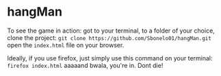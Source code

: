 # hangMan

To see the game in action: got to your terminal, to a folder of your choice, clone the project: `git clone https://github.com/Sbonelo01/hangMan.git` open the `index.html` file on your browser. 

Ideally, if you use firefox, just simply use this command on your terminal: `firefox index.html` aaaaand bwala, you're in. Dont die!
